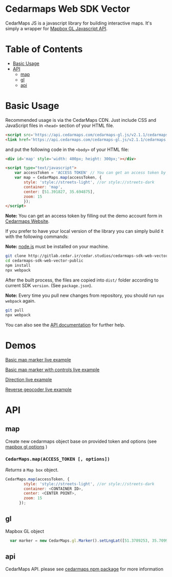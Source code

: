 # Cedarmaps Web SDK Vector

CedarMaps JS is a javascript library for building interactive maps. It's simply a wrapper for [Mapbox GL Javascript API](https://github.com/mapbox/mapbox-gl-js).

# Table of Contents
- [Basic Usage](#basic-usage)
- [API](#api)
	- [map](#map)
	- [gl](#gl)
	- [api](#api)

# Basic Usage

Recommended usage is via the CedarMaps CDN. Just include CSS and JavaScript files in `<head>` section of your HTML file.

```html
<script src='https://api.cedarmaps.com/cedarmaps-gl.js/v2.1.1/cedarmaps.js'></script>
<link href='https://api.cedarmaps.com/cedarmaps-gl.js/v2.1.1/cedarmaps.css' rel='stylesheet'/>
```

and put the following code in the `<body>` of your HTML file:

```html
<div id='map' style='width: 400px; height: 300px;'></div>

<script type="text/javascript">
    var accessToken = 'ACCESS TOKEN' // You can get an access token by filling out the demo account form in https://www.cedarmaps.com/#demo
	var map = CedarMaps.map(accessToken, {
        style: 'style://streets-light', //or style://streets-dark
        container: 'map',
        center: [51.391827, 35.694875],
        zoom: 15
        });
</script>
```
**Note:** You can get an access token by filling out the demo account form in [Cedarmaps Website](https://www.cedarmaps.com/#demo).

If you prefer to have your local version of the library you can simply build it with the following commands:

**Note:** [node.js](http://nodejs.org/) must be installed on your machine.

```sh
git clone http://gitlab.cedar.ir/cedar.studios/cedarmaps-sdk-web-vector-public.git
cd cedarmaps-sdk-web-vector-public
npm install
npx webpack
```

After the built process, the files are copied into `dist/` folder according to current SDK `version`. (See `package.json`).

**Note:** Every time you pull new changes from repository, you should run `npx webpack` again.
```sh
git pull
npx webpack
```

You can also see the [API documentation](https://www.mapbox.com/mapbox-gl-js) for further help.

# Demos
[Basic map marker live example](https://demo.cedarmaps.com/websdk-vector/demos/basic-map-marker.html)

[Basic map marker with controls live example](https://demo.cedarmaps.com/websdk-vector/demos/basic-map-marker-with-controls.html)

[Direction live example](https://demo.cedarmaps.com/websdk-vector/demos/direction.html)

[Reverse geocoder live example](https://demo.cedarmaps.com/websdk-vector/demos/reverse-geocoder.html)
# API

## map
Create new cedarmaps object base on provided token and options (see [mapbox gl options](https://www.mapbox.com/mapbox-gl-js/api/#map) )

### `CedarMaps.map(ACCESS_TOKEN [, options])`

_Returns_ a `Map box` object.

```javascript
CedarMaps.map(accessToken, {
        style: 'style://streets-light', //or style://streets-dark
        container: <CONTAINER ID>,
        center: <CENTER POINT>,
        zoom: 15
      });
```


## gl
Mapbox GL object
```javascript
  var marker = new CedarMaps.gl.Marker().setLngLat([51.3789253, 35.709987]).addTo(map)
```


## api
CedarMaps API. please see [cedarmaps npm package](https://www.npmjs.com/package/@cedarstudios/cedarmaps-geo-tools) for more information
